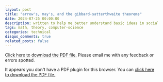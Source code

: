 ```yaml
---
layout: post
title: "arrow's, may's, and the gibbard-satterthwaite theorems"
date: 2024-07-25 00:00:00
description: written to help me better understand basic ideas in social choice theory--for the upper-undergraduate or lower-graduate level.
tags: math, theory, computer-science
categories: technical
disqus_comments: true
related_posts: false
---
```


<a href="/assets/pdf/blog_posts/arrow_may_gibbard_satterthwaite.pdf">Click here to download the PDF file.</a> Please email me with any feedback or errors spotted.

<object data="/assets/pdf/blog_posts/arrow_may_gibbard_satterthwaite.pdf" type="application/pdf" width="100%" height="800px">
  <p>It appears you don't have a PDF plugin for this browser. You can <a href="/assets/pdf/blog_posts/arrow_may_gibbard_satterthwaite.pdf">click here to download the PDF file.</a></p>
</object>